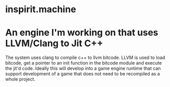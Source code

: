 inspirit.machine
================

An engine I'm working on that uses LLVM/Clang to Jit C++
========================================================

The system uses clang to compile c++ to llvm bitcode. LLVM is used to load bitcode, get a pointer to an init function
in the bitcode module and execute the jit'd code. Ideally this will develop into a game engine runtime that can support
development of a game that does not need to be recompiled as a whole project.
